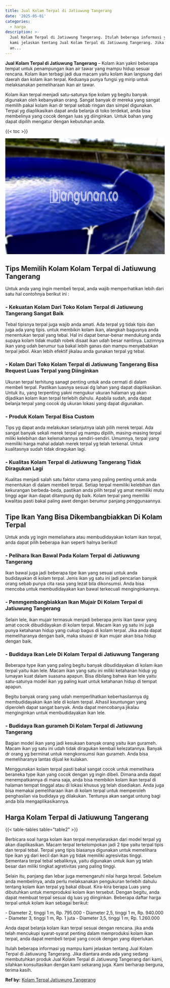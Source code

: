 ```yaml
---
title: Jual Kolam Terpal di Jatiuwung Tangerang
date: '2025-05-01'
categories:
  - harga
description: >-
  Jual Kolam Terpal di Jatiuwung Tangerang. Itulah beberapa informasi yg mampu
  kami jelaskan tentang Jual Kolam Terpal di Jatiuwung Tangerang. Jika diantara
  an...
---
```


**Jual Kolam Terpal di Jatiuwung Tangerang** – Kolam ikan yakni beberapa tempat untuk penampungan ikan air tawar yang mampu hidup sesuai rencana. Kolam ikan terbagi jadi dua macam yaitu kolam ikan langsung dari daerah dan kolam ikan terpal. Keduanya punya fungsi yg mirip untuk melaksanakan pemeliharaan ikan air tawar.

Kolam ikan terpal menjadi satu-satunya tipe kolam yg begitu banyak digunakan oleh kebanyakan orang. Sangat banyak dr mereka yang sangat memilih pakai kolam ikan dr terpal sebab ringan dan simpel digunakan. Terpal yg diaplikasikan dapat anda belanja di toko terdekat, anda bisa membelinya yang cocok dengan luas yg diinginkan. Untuk bahan yang dapat dipilih mengatur dengan kebutuhan anda.

{{< toc >}}

![Jual Kolam Terpal di Jatiuwung Tangerang](/images/jual-kolam-terpal-57.png)

## Tips Memilih Kolam Kolam Terpal di Jatiuwung Tangerang

Untuk anda yang ingin membeli terpal, anda wajib memperhatikan lebih dari satu hal contohnya berikut ini :

### \- Kekuatan Kolam Dari Toko Kolam Terpal di Jatiuwung Tangerang Sangat Baik

Tebal tipisnya terpal juga wajib anda amati. Ada terpal yg tidak tipis dan juga ada yang tipis. untuk membikin kolam ikan, alangkah bagusnya anda menentukan terpal yang tebal. Hal ini dapat benar-benar mendukung anda supaya kolam tidak mudah robek disaat ikan udah besar nantinya. Lazimnya ikan yang udah berumur tua bakal lebih ganas dan mampu menyebabkan terpal jebol. Akan lebih efektif jikalau anda gunakan terpal yg tebal.

### \- Kolam Dari Toko Kolam Terpal di Jatiuwung Tangerang Bisa Request Luas Terpal yang Diinginkan

Ukuran terpal terhitung sanagt penting untuk anda cermati di dalam membeli terpal. Pastikan luasnya sesuai dg lahan yang dapat diaplikasikan. Untuk itu, yang terpenting yakni mengukur ukuran halaman yg akan dijadikan kolam ikan terpal terlebih dahulu. Apabila sudah, anda dapat belanja terpal yang cocok dg ukuran lokasi yang dapat digunakan.

### \- Produk Kolam Terpal Bisa Custom

Tips yg dapat anda melakukan selanjutnya ialah pilih merek terpal. Ada sangat banyak sekali merek terpal yg mampu dipilih, masing-masing terpal miliki kelebihan dan kelemahannya sendiri-sendiri. Umumnya, terpal yang memiliki harga mahal adalah merek terpal yg telah terkenal. Untuk kualitasnya sudah tidak diragukan lagi.

### \- Kualitas Kolam Terpal di Jatiuwung Tangerang Tidak Diragukan Lagi

Kualitas menjadi salah satu faktor utama yang paling penting untuk anda menentukan di dalam membeli terpal. Setiap terpal memiliki kelebihan dan kekurangan berbeda-beda, pastikan anda pilih terpal yg amat memiliki mutu tinggi agar ikan dapat ditampung dg baik. Kolam terpal yang memiliki kwalitas pasti bakal paling awet dengan berumur panjang penggunaannya.

## Tipe Ikan Yang Bisa Dikembangbiakkan Di Kolam Terpal

Untuk anda yg ingin memeliahara atau membudidayakan kolam ikan terpal, anda dapat pilih beberapa ikan seperti halnya berikut!

### \- Pelihara Ikan Bawal Pada Kolam Terpal di Jatiuwung Tangerang

Ikan bawal juga jadi beberapa tipe ikan yang sesuai untuk anda budidayakan di kolam terpal. Jenis ikan yg satu ini jadi pencarian banyak orang sebab punya cita rasa yang lezat bila dikonsumsi. Anda bisa mencoba untuk membudidayakan kan bawal terkecuali menginginkannya.

### \- Penmgembangbiakkan Ikan Mujair Di Kolam Terpal di Jatiuwung Tangerang

Selain lele, ikan mujair termasuk menjadi beberapa jenis ikan tawar yang amat cocok dibudidayakan di kolam terpal. Macam ikan yg satu ini juga punya ketahanan hidup yang cukup bagus di kolam terpal. Jika anda dapat memeliharanya dengan baik, maka situasi dr ikan mujair akan bisa hidup dengan baik.

### \- Budidaya Ikan Lele Di Kolam Terpal di Jatiuwung Tangerang

Beberapa type ikan yang paling begitu banyak dibudidayakan di kolam ikan terpal yaitu ikan lele. Macam ikan yang satu ini miliki ketahanan hidup yg lumayan kuat dalam suasana apapun. Bisa dibilang bahwa ikan lele yaitu satu-satunya model ikan yg paling kuat untuk ketahanan hidup di tempat apapun.

Begitu banyak orang yang udah memperlihatkan keberhasilannya dg membudidayakan ikan lele di kolam terpal. Alhasil keuntungan yang diperoleh dapat sangat banyak. Anda dapat mencobanya jikalau menginginkan untuk membudidayakan ikan lele.

### \- Budidaya Ikan gurameh Di Kolam Terpal di Jatiuwung Tangerang

Bagian model ikan yang jadi kesukaan banyak orang yaitu ikan gurameh. Macam ikan yg satu ini udah tidak diragukan kembali kelezatannya. Banyak dr orang yg berminat untuk mengkonsumsi ikan gurameh. Anda bisa memeliharanya lantas dijual ke kulakan.

Menggunakan kolam terpal pasti bakal sangat cocok untuk memelihara beraneka type ikan yang cocok dengan yg ingin dibeli. Dimana anda dapat menempatkannya di mana saja, anda bisa membikin kolam ikan terpal di halaman tempat tinggal atau di lokasi khusus yg telah disediakan. Anda juga bisa memakai pemeliharaan ikan di kolam terpal untuk memperoleh penghasilan via budidaya yg dilakukan. Tentunya akan sangat untung bagi anda bila mengaplikasikannya.

## Harga Kolam Terpal di Jatiuwung Tangerang

{{< table-tables table="table2" >}}

Berbicara soal harga kolam ikan terpal menyelaraskan dari model terpal yg akan diaplikasikan. Macam terpal terkelompokan jadi 2 tipe yaitu terpal tipis dan terpal tebal. Terpal yang tipis biasanya digunakan untuk memelihara tipe ikan yg dari kecil dan ikan yg tidak memiliki agresivitas tinggi. Sementara terpal tebal sebaliknya, yaitu digunakan untuk ikan yg telah besar dan miliki tingkat agretivitas yang paling tinggi.

Selain itu, panjang dan lebar juga memengaruhi nilai harga terpal. Sebelum anda membelinya, anda perlu melaksanakan pengukuran terlebih dahulu tentang kolam ikan terpal yg bakal dibuat. Kira-kira berapa Luas yang dibutuhkan untuk memproduksi kolam ikan tersebut. Dengan begitu, anda dapat membuat terpal sesuai dg luas yg diinginkan. Beberapa daftar harga terpal untuk kolam ikan sebagai berikut:

\- Diameter 2, tinggi 1 m, Rp. 795.000 - Diameter 2,5, tinggi 1 m, Rp. 940.000 - Diameter 3, tinggi 1 m, Rp. 1 juta - Diameter 3,5, tinggi 1 m, Rp. 1.260.000

Anda dapat belanja kolam ikan terpal sesuai dengan rencana. jika anda telah mencukupi syarat-syarat penting dalam memproduksi kolam ikan terpal, anda dapat membeli terpal yang cocok dengan yang diperlukan.

Itulah beberapa informasi yg mampu kami jelaskan tentang Jual Kolam Terpal di Jatiuwung Tangerang. Jika diantara anda ada yang sedang membutuhkan produk Jual Kolam Terpal di Jatiuwung Tangerang dari kami, silahkan konsultasikan dengan kami sekarang juga. Kami berharap berguna, terima kasih.

**Ref by:** [Kolam Terpal Jatiuwung Tangerang](https://id.wikipedia.org/wiki/Kolam)
